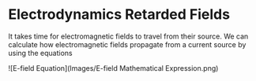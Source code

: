 # Electrodynamics Retarded Fields
<p>It takes time for electromagnetic fields to travel from their source.  We can calculate how electromagnetic fields propagate from a current source by using the equations </p>
![E-field Equation](Images/E-field Mathematical Expression.png)


